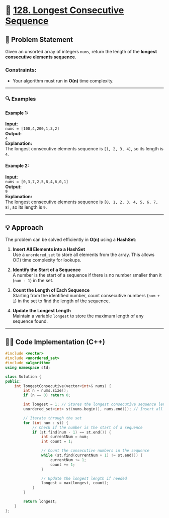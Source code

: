 # 🚀 [128. Longest Consecutive Sequence](https://leetcode.com/problems/longest-consecutive-sequence/)

## 📜 Problem Statement

Given an unsorted array of integers `nums`, return the length of the **longest consecutive elements sequence**.

### Constraints:
- Your algorithm must run in **O(n)** time complexity.

---

### 🔍 Examples

#### Example 1:
**Input:**  
`nums = [100,4,200,1,3,2]`  
**Output:**  
`4`  
**Explanation:**  
The longest consecutive elements sequence is `[1, 2, 3, 4]`, so its length is `4`.

#### Example 2:
**Input:**  
`nums = [0,3,7,2,5,8,4,6,0,1]`  
**Output:**  
`9`  
**Explanation:**  
The longest consecutive elements sequence is `[0, 1, 2, 3, 4, 5, 6, 7, 8]`, so its length is `9`.

---

## 💡 Approach

The problem can be solved efficiently in **O(n)** using a **HashSet**:

1. **Insert All Elements into a HashSet**  
   Use a `unordered_set` to store all elements from the array. This allows O(1) time complexity for lookups.

2. **Identify the Start of a Sequence**  
   A number is the start of a sequence if there is no number smaller than it (`num - 1`) in the set.

3. **Count the Length of Each Sequence**  
   Starting from the identified number, count consecutive numbers (`num + 1`) in the set to find the length of the sequence.

4. **Update the Longest Length**  
   Maintain a variable `longest` to store the maximum length of any sequence found.

---

## 👨‍💻 Code Implementation (C++)

```cpp
#include <vector>
#include <unordered_set>
#include <algorithm>
using namespace std;

class Solution {
public:
    int longestConsecutive(vector<int>& nums) {
        int n = nums.size();
        if (n == 0) return 0;

        int longest = 1; // Stores the longest consecutive sequence length
        unordered_set<int> st(nums.begin(), nums.end()); // Insert all elements into a HashSet

        // Iterate through the set
        for (int num : st) {
            // Check if the number is the start of a sequence
            if (st.find(num - 1) == st.end()) {
                int currentNum = num;
                int count = 1;

                // Count the consecutive numbers in the sequence
                while (st.find(currentNum + 1) != st.end()) {
                    currentNum += 1;
                    count += 1;
                }

                // Update the longest length if needed
                longest = max(longest, count);
            }
        }

        return longest;
    }
};
